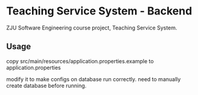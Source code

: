 # Teaching Service System - Backend
ZJU Software Engineering course project, Teaching Service System.

## Usage
copy src/main/resources/application.properties.example to application.properties

modify it to make configs on database run correctly.
need to manually create database before running.
